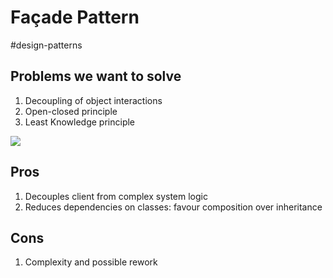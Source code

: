 # Façade Pattern
#design-patterns 

## Problems we want to solve
1. Decoupling of object interactions
2. Open-closed principle
3. Least Knowledge principle

![](https://i.imgur.com/KAneQu6.png)

## Pros
1. Decouples client from complex system logic
2. Reduces dependencies on classes: favour composition over inheritance

## Cons
1. Complexity and possible rework

